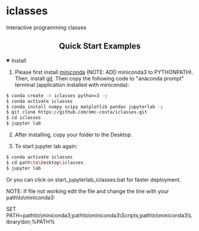 # iclasses
Interactive programming classes


## <div align="center">Quick Start Examples</div>

<details open>
<summary>Install</summary>

    
1. Please first install [miniconda](https://docs.conda.io/en/latest/miniconda.html) (NOTE: ADD miniconda3 to PYTHONPATH). Then, install [git](https://git-scm.com/book/en/v2/Getting-Started-Installing-Git). Then copy the following code to "anaconda prompt" terminal (application installed with miniconda):

<!-- $ sudo apt update && apt install -y libgl1-mesa-glx libsm6 libxext6 libxrender-dev -->
```bash
$ conda create -n iclasses python=3 -y
$ conda activate iclasses
$ conda install numpy scipy matplotlib pandas jupyterlab -y
$ git clone https://github.com/nmc-costa/iclasses.git
$ cd iclasses
$ jupyter lab
```

2. After installing, copy your folder to the Desktop.

3. To start jupyter lab again:

<!-- $ sudo apt update && apt install -y libgl1-mesa-glx libsm6 libxext6 libxrender-dev -->
```bash
$ conda activate iclasses
$ cd path\to\Desktop\iclasses
$ jupyter lab
```

Or you can click on start_jupyterlab_iclasses.bat for faster deployment.

NOTE: If file not working edit the file and change the line with your path\to\miniconda3:
   
SET PATH=path\to\miniconda3;path\to\miniconda3\Scripts;path\to\miniconda3\Library\bin;%PATH%
 

</details>

